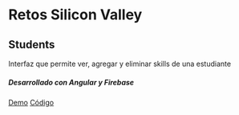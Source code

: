 # Retos Silicon Valley

## Students
Interfaz que permite ver, agregar y eliminar skills de una estudiante

##### Desarrollado con Angular y Firebase

[Demo](https://lista-de-estudiantes.firebaseapp.com/)
[Código](https://github.com/Estephanyc/students-skills-angular)
